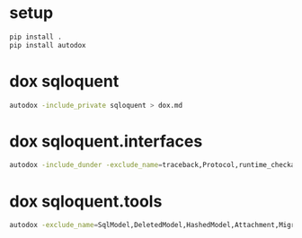 # setup

```bash
pip install .
pip install autodox
```

# dox sqloquent

```bash
autodox -include_private sqloquent > dox.md
```

# dox sqloquent.interfaces

```bash
autodox -include_dunder -exclude_name=traceback,Protocol,runtime_checkable,annotations,Any,Callable,Generator,Iterable,Optional,Type,Union sqloquent.interfaces > interfaces.md
```

# dox sqloquent.tools

```bash
autodox -exclude_name=SqlModel,DeletedModel,HashedModel,Attachment,MigrationProtocol,ModelProtocol,Migration,Table,datetime,module,NoneType,UnionType,tert,vert,tressa,isdir,isfile,get_args,listdir,environ,argv,Any,Type sqloquent.tools > tools.md
```
